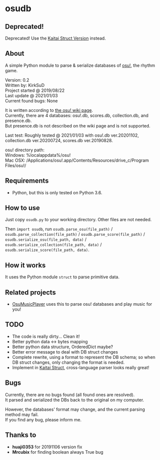 # osudb

## Deprecated!

Deprecated! Use the [Kaitai Struct Version](https://github.com/KirkSuD/osu_db_kaitai_struct) instead.

## About

A simple Python module to parse & serialize databases of [osu!](https://osu.ppy.sh), the rhythm game.

Version: 0.2  
Written by: KirkSuD  
Project started @ 2019/08/22  
Last update @ 2021/01/03  
Current found bugs: None

It is written according to [the osu! wiki page](https://osu.ppy.sh/help/wiki/osu!_File_Formats/Db_(file_format)).  
Currently, there are 4 databases: osu!.db, scores.db, collection.db, and presence.db.  
But presence.db is not described on the wiki page and is not supported.

Last test: Roughly tested @ 2021/01/03
 with osu!.db ver.20201102, collection.db ver.20200724, scores.db ver.20190828.

osu! directory path:  
Windows: %localappdata%/osu!  
Mac OSX: /Applications/osu!.app/Contents/Resources/drive_c/Program Files/osu!/

## Requirements

* Python, but this is only tested on Python 3.6.

## How to use

Just copy `osudb.py` to your working directory. Other files are not needed.

Then `import osudb`, run `osudb.parse_osu(file_path)` / `osudb.parse_collection(file_path)` /
 `osudb.parse_score(file_path)` / `osudb.serialize_osu(file_path, data)` / `osudb.serialize_collection(file_path, data)` /
 `osudb.serialize_score(file_path, data)`.

## How it works

It uses the Python module `struct` to parse primitive data.

## Related projects

* [OsuMusicPlayer](https://github.com/KirkSuD/OsuMusicPlayer) uses this to parse osu! databases and play music for you!

## TODO

* The code is really dirty... Clean it!
* Better python data <-> bytes mapping
* Better python data structure, OrderedDict maybe?
* Better error message to deal with DB struct changes
* Complete rewrite, using a format to represent the DB schema; so when DB struct changes, only changing the format is needed.
* Implement in [Kaitai Struct](https://kaitai.io/), cross-language parser looks really great!

## Bugs

Currently, there are no bugs found (all found ones are resolved).  
It parsed and serialized the DBs back to the original on my computer.

However, the databases' format may change, and the current parsing method may fail.  
If you find any bug, please inform me.

## Thanks to

* **huaji0353** for 20191106 version fix
* **Mrcubix** for finding boolean always True bug
